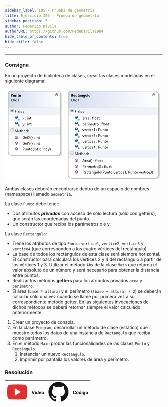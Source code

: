 ```yaml
---
sidebar_label: I05 - Prueba de geometría
title: Ejercicio I05 - Prueba de geometría
sidebar_position: 5
author: Federico Dávila
authorURL: https://github.com/FedeDavila1984
hide_table_of_contents: true
hide_title: false
---
```

---
### Consigna
En un proyecto de biblioteca de clases, crear las clases modeladas en el siguiente diagrama:

![Diagrama de clases](/clases/03-objetos/ejercicios/prueba-geometria-diagram.png)

Ambas clases deberán encontrarse dentro de un espacio de nombres (namespace) llamado `Geometria`.

La clase `Punto` debe tener:
* Dos atributos ***privados*** con acceso de sólo lectura (sólo con getters), que serán las coordenadas del punto. 
* Un constructor que reciba los parámetros x e y.

La clase `Rectangulo`:
* Tiene los atributos de tipo `Punto`: `vertice1`, `vertice2`, `vertice3` y `vertice4` (que corresponden a los cuatro vértices del rectángulo).
* La base de todos los rectángulos de esta clase será siempre horizontal. El constructor para calculará los vértices 2 y 4 del rectángulo a partir de los vértices 1 y 3. Utilizar el método `Abs` de la clase `Math` que retorna el valor absoluto de un número y será necesario para obtener la distancia entre puntos.
* Realizar los métodos **getters** para los atributos privados `area` y `perimetro`.
* El área (`base * altura`) y el perímetro (`(base + altura) / 2`) se deberán calcular sólo una vez cuando se llame por primera vez a su correspondiente método getter. En las siguientes invocaciones de dichos métodos se deberá retornar siempre el valor calculado anteriormente. 

1. Crear un proyecto de consola.
2. En la clase `Program`, desarrollar un método de clase (estático) que muestre todos los datos de una instancia de `Rectangulo` que reciba como parámetro.
3. En el método `Main` probar las funcionalidades de las clases `Punto` y `Rectángulo`.
   1. Instanciar un nuevo `Rectangulo`.
   2. Imprimir por pantalla los valores de área y perímetro.

### Resolución
| ![img](/base/youtube.svg) | Video | ![img](/base/github.svg) | Código |
| :-----------------------: | :---: | :----------------------: | :----: |
